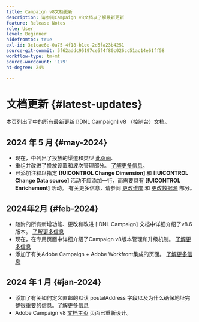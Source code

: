```yaml
---
title: Campaign v8文档更新
description: 请参阅Campaign v8文档以了解最新更新
feature: Release Notes
role: User
level: Beginner
hidefromtoc: true
exl-id: 3c1cae6e-0a75-4f18-b1ee-2d5fa23b4251
source-git-commit: 5f62addc95197ce5f4f80c026cc51ac14e61ff58
workflow-type: tm+mt
source-wordcount: '179'
ht-degree: 24%

---
```


# 文档更新 {#latest-updates}

本页列出了中的所有最新更新 [!DNL Campaign] v8 （控制台）文档。


## 2024 年 5 月 {#may-2024}

* 现在，中列出了投放的渠道和类型 [此页面](create-message.md).
* 重组并改进了投放设置和波次管理部分。 [了解更多信息](../send/configure-and-send.md)。
* 已添加注释以指定 **[!UICONTROL Change Dimension]** 和 **[!UICONTROL Change Data source]** 活动不应添加一行，而需要具有 **[!UICONTROL Enrichement]** 活动。 有关更多信息，请参阅 [更改维度](../../automation/workflow/change-dimension.md) 和 [更改数据源](../../automation/workflow/change-data-source.md) 部分。

## 2024年2月 {#feb-2024}

* 随附的所有新增功能、更改和改进 [!DNL Campaign] 文档中详细介绍了v8.6版本。 [了解更多信息](release-notes.md)
* 现在，在专用页面中详细介绍了Campaign v8版本管理和升级机制。 [了解更多信息](upgrades.md)
* 添加了有关Adobe Campaign + Adobe Workfront集成的页面。 [了解更多信息](../connect/ac-workfront.md)

## 2024 年 1 月 {#jan-2024}

* 添加了有关如何定义直邮的默认 postalAddress 字段以及为什么确保地址完整很重要的信息。[了解更多信息](../send/direct-mail.md)
* Adobe Campaign v8 [文档主页](../campaign-home.md) 页面已重新设计。
